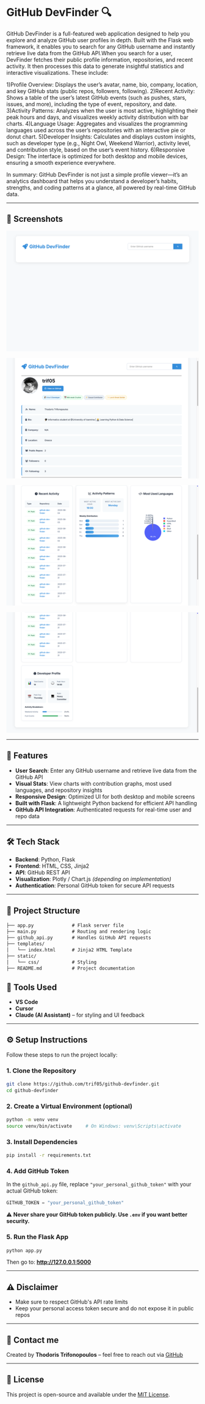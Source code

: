 # GitHub DevFinder 🔍

GitHub DevFinder is a full-featured web application designed to help you explore and analyze GitHub user profiles in depth. Built with the Flask web framework,
it enables you to search for any GitHub username and instantly retrieve live data from the GitHub API.When you search for a user, DevFinder fetches their public 
profile information, repositories, and recent activity. It then processes this data to generate insightful statistics and interactive visualizations. These include:

1)Profile Overview: Displays the user’s avatar, name, bio, company, location, and key GitHub stats (public repos, followers, following).
2)Recent Activity: Shows a table of the user’s latest GitHub events (such as pushes, stars, issues, and more), including the type of event, repository, and date.
3)Activity Patterns: Analyzes when the user is most active, highlighting their peak hours and days, and visualizes weekly activity distribution with bar charts.
4)Language Usage: Aggregates and visualizes the programming languages used across the user’s repositories with an interactive pie or donut chart.
5)Developer Insights: Calculates and displays custom insights, such as developer type (e.g., Night Owl, Weekend Warrior), activity level, and contribution style, based on the user’s event history.
6)Responsive Design: The interface is optimized for both desktop and mobile devices, ensuring a smooth experience everywhere.

In summary:
GitHub DevFinder is not just a simple profile viewer—it’s an analytics dashboard that helps you understand a developer’s 
habits, strengths, and coding patterns at a glance, all powered by real-time GitHub data.

---

## 📸 Screenshots


![Home Page](https://raw.githubusercontent.com/trif05/github-dev-finder/main/images/Screenshot1.png)

![Top part](https://raw.githubusercontent.com/trif05/github-dev-finder/main/images/Screenshot2.png)

![Mid part](https://raw.githubusercontent.com/trif05/github-dev-finder/main/images/Screenshot3.png)

![Lower part](https://raw.githubusercontent.com/trif05/github-dev-finder/main/images/Screenshot4.png)

---

## 🚀 Features

- **User Search**: Enter any GitHub username and retrieve live data from the GitHub API
- **Visual Stats**: View charts with contribution graphs, most used languages, and repository insights
- **Responsive Design**: Optimized UI for both desktop and mobile screens
- **Built with Flask**: A lightweight Python backend for efficient API handling
- **GitHub API Integration**: Authenticated requests for real-time user and repo data

---

## 🛠 Tech Stack

- **Backend**: Python, Flask
- **Frontend**: HTML, CSS, Jinja2
- **API**: GitHub REST API
- **Visualization**: Plotly / Chart.js *(depending on implementation)*
- **Authentication**: Personal GitHub token for secure API requests

---

## 📂 Project Structure

```
├── app.py              # Flask server file
├── main.py             # Routing and rendering logic
├── github_api.py       # Handles GitHub API requests
├── templates/
│   └── index.html      # Jinja2 HTML Template
├── static/
│   └── css/            # Styling
├── README.md           # Project documentation
```

## 🔧 Tools Used

- **VS Code**
- **Cursor**
- **Claude (AI Assistant)** – for styling and UI feedback

---

## ⚙️ Setup Instructions

Follow these steps to run the project locally:

### 1. Clone the Repository
```bash
git clone https://github.com/trif05/github-devfinder.git
cd github-devfinder
```

### 2. Create a Virtual Environment (optional)
```bash
python -m venv venv
source venv/bin/activate     # On Windows: venv\Scripts\activate
```

### 3. Install Dependencies
```bash
pip install -r requirements.txt
```

### 4. Add GitHub Token
In the `github_api.py` file, replace `"your_personal_github_token"` with your actual GitHub token:
```python
GITHUB_TOKEN = "your_personal_github_token"
```
⚠️ **Never share your GitHub token publicly. Use `.env` if you want better security.**

### 5. Run the Flask App
```bash
python app.py
```
Then go to: **http://127.0.0.1:5000**

---

## ⚠️ Disclaimer

- Make sure to respect GitHub's API rate limits
- Keep your personal access token secure and do not expose it in public repos

---

## 👤 Contact me

Created by **Thodoris Trifonopoulos** – feel free to reach out via [GitHub](https://github.com/trif05)

---

## 📄 License

This project is open-source and available under the [MIT License](LICENSE).
